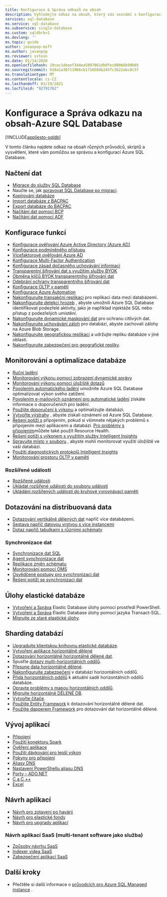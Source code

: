 ```yaml
---
title: Konfigurace & Správa odkazů na obsah
description: Vyhledejte odkaz na obsah, který vás seznámí s konfigurací a správou Azure SQL Database.
services: sql-database
ms.service: sql-database
ms.subservice: single-database
ms.custom: sqldbrb=1
ms.devlang: ''
ms.topic: guide
author: jovanpop-msft
ms.author: jovanpop
ms.reviewer: sstein
ms.date: 01/14/2020
ms.openlocfilehash: 19cec1deeef344ea5897061db0fec88066b90b05
ms.sourcegitcommit: 910a1a38711966cb171050db245fc3b22abc8c5f
ms.translationtype: MT
ms.contentlocale: cs-CZ
ms.lasthandoff: 03/19/2021
ms.locfileid: "92791762"
---
```

# <a name="configure-and-manage-content-reference---azure-sql-database"></a>Konfigurace a Správa odkazu na obsah-Azure SQL Database
[!INCLUDE[appliesto-sqldb](../includes/appliesto-sqldb.md)]

V tomto článku najdete odkaz na obsah různých průvodců, skriptů a vysvětlení, které vám pomůžou se správou a konfigurací Azure SQL Database. 

## <a name="load-data"></a>Načtení dat

- [Migrace do služby SQL Database](migrate-to-database-from-sql-server.md)
- Naučte se, jak [spravovat SQL Database po migraci](manage-data-after-migrating-to-database.md).
- [Kopírování databáze](database-copy.md)
- [Import databáze z BACPAC](database-import.md)
- [Export databáze do BACPAC](database-export.md)
- [Načítání dat pomocí BCP](../load-from-csv-with-bcp.md)
- [Načítání dat pomocí ADF](../../data-factory/connector-azure-sql-database.md?toc=/azure/sql-database/toc.json)

## <a name="configure-features"></a>Konfigurace funkcí

- [Konfigurace ověřování Azure Active Directory (Azure AD)](authentication-aad-configure.md)
- [Konfigurace podmíněného přístupu](conditional-access-configure.md)
- [Vícefaktorové ověřování Azure AD](authentication-mfa-ssms-overview.md)
- [Konfigurace Multi-Factor Authentication](authentication-mfa-ssms-configure.md)
- [Konfigurace zásad dočasného uchovávání informací](temporal-tables-retention-policy.md)
- [Transparentní šifrování dat s využitím služby BYOK](transparent-data-encryption-byok-configure.md)
- [Obměna klíčů BYOK transparentního šifrování dat](transparent-data-encryption-byok-key-rotation.md)
- [Odebrání ochrany transparentního šifrování dat](transparent-data-encryption-byok-remove-tde-protector.md)
- [Konfigurace OLTP v paměti](../in-memory-oltp-configure.md)
- [Konfigurace Azure Automation](automation-manage.md)
- [Nakonfigurujte transakční replikaci](replication-to-sql-database.md) pro replikaci data mezi databázemi.
- [Nakonfigurujte detekci hrozeb](threat-detection-configure.md) , abyste umožnili Azure SQL Database identifikovat podezřelé aktivity, jako je například injektáže SQL nebo přístup z podezřelých umístění.
- [Nakonfigurujte dynamické maskování dat](dynamic-data-masking-configure-portal.md) pro ochranu citlivých dat.
- [Nakonfigurujte uchovávání záloh](long-term-backup-retention-configure.md) pro databázi, abyste zachovali zálohy na Azure Blob Storage. 
- [Nakonfigurujte geografickou replikaci](active-geo-replication-overview.md) a udržujte repliku databáze v jiné oblasti.
- [Nakonfigurujte zabezpečení pro geografické repliky](active-geo-replication-security-configure.md).

## <a name="monitor-and-tune-your-database"></a>Monitorování a optimalizace databáze

- [Ruční ladění](performance-guidance.md)
- [Monitorování výkonu pomocí zobrazení dynamické správy](monitoring-with-dmvs.md)
- [Monitorování výkonu pomocí úložiště dotazů](/sql/relational-databases/performance/best-practice-with-the-query-store#Insight)
- [Povolením automatického ladění](automatic-tuning-enable.md) umožníte Azure SQL Database optimalizovat výkon svého zatížení.
- [Povolením e-mailových oznámení pro automatické ladění](automatic-tuning-email-notifications-configure.md) získáte informace o doporučeních pro ladění.
- [Použijte doporučení k výkonu](database-advisor-find-recommendations-portal.md) a optimalizujte databázi.
- [Vytvořte výstrahy](alerts-insights-configure-portal.md) , abyste získali oznámení od Azure SQL Database.
- [Řešení potíží s](troubleshoot-common-errors-issues.md) připojením, pokud si všimnete nějakých problémů s připojením mezi aplikacemi a databází. [Pro problémy s připojením](resource-health-to-troubleshoot-connectivity.md)můžete také použít Resource Health.
- [Řešení potíží s výkonem s využitím služby Intelligent Insights](intelligent-insights-troubleshoot-performance.md)
- [Spravujte místo v souboru](file-space-manage.md) , abyste mohli monitorovat využití úložiště ve vaší databázi.
- [Použití diagnostických protokolů Intelligent Insights](intelligent-insights-use-diagnostics-log.md)
- [Monitorování prostoru OLTP v paměti](../in-memory-oltp-monitor-space.md)

### <a name="extended-events"></a>Rozšířené události

- [Rozšířené události](xevent-db-diff-from-svr.md)
- [Ukládat rozšířené události do souboru událostí](xevent-code-event-file.md)
- [Ukládání rozšířených událostí do kruhové vyrovnávací paměti](xevent-code-ring-buffer.md)

## <a name="query-distributed-data"></a>Dotazování na distribuovaná data

- [Dotazování vertikálně dělených dat](elastic-query-getting-started-vertical.md) napříč více databázemi.
- [Sestava napříč datovou vrstvou s více instancemi](elastic-query-horizontal-partitioning.md)
- [Dotaz napříč tabulkami s různými schématy](elastic-query-vertical-partitioning.md)

### <a name="data-sync"></a>Synchronizace dat

- [Synchronizace dat SQL](sql-data-sync-data-sql-server-sql-database.md)
- [Agent synchronizace dat](sql-data-sync-agent-overview.md)
- [Replikace změn schématu](sql-data-sync-update-sync-schema.md)
- [Monitorování pomocí OMS](./monitor-tune-overview.md)
- [Osvědčené postupy pro synchronizaci dat](sql-data-sync-best-practices.md)
- [Řešení potíží se synchronizací dat](sql-data-sync-troubleshoot.md)

## <a name="elastic-database-jobs"></a>Úlohy elastické databáze

- [Vytvoření a Správa](elastic-jobs-powershell-create.md) Elastic Database úlohy pomocí prostředí PowerShell.
- [Vytvoření a Správa](elastic-jobs-tsql-create-manage.md) Elastic Database úlohy pomocí jazyka Transact-SQL.
- [Migrujte ze staré elastické úlohy](elastic-jobs-migrate.md).

## <a name="database-sharding"></a>Sharding databází

- [Upgradujte klientskou knihovnu elastické databáze](elastic-scale-upgrade-client-library.md).
- [Vytvoření aplikace horizontálně dělené](elastic-scale-get-started.md)
- [Dotazování horizontálně horizontálně dělené dat](elastic-query-getting-started.md).
- Spusťte [dotazy multi-horizontálních oddílů](elastic-scale-multishard-querying.md).
- [Přesune data horizontálně dělené](elastic-scale-configure-deploy-split-and-merge.md).
- [Nakonfigurujte zabezpečení](elastic-scale-split-merge-security-configuration.md) v databázi horizontálních oddílů.
- [Přidá horizontálních oddílů](elastic-scale-add-a-shard.md) k aktuální sadě horizontálních oddílů databáze.
- [Opravte problémy s mapou horizontálních oddílů](elastic-database-recovery-manager.md).
- [Migrujte horizontálně DĚLENÉ DB](elastic-convert-to-use-elastic-tools.md).
- [Vytvořte čítače](elastic-database-perf-counters.md).
- [Použijte Entity Framework](elastic-scale-use-entity-framework-applications-visual-studio.md) k dotazování horizontálně dělené dat.
- [Použijte dapperem Framework](elastic-scale-working-with-dapper.md) pro dotazování dat horizontálně dělené.

## <a name="develop-applications"></a>Vývoj aplikací

- [Připojení](connect-query-content-reference-guide.md#libraries)
- [Použití konektoru Spark](spark-connector.md)
- [Ověření aplikace](application-authentication-get-client-id-keys.md)
- [Použití dávkování pro lepší výkon](../performance-improve-use-batching.md)
- [Pokyny pro připojení](troubleshoot-common-connectivity-issues.md)
- [Aliasy DNS](dns-alias-overview.md)
- [Nastavení PowerShellu aliasu DNS](dns-alias-powershell-create.md)
- [Porty – ADO.NET](adonet-v12-develop-direct-route-ports.md)
- [C a C ++](develop-cplusplus-simple.md)
- [Excel](connect-excel.md)

## <a name="design-applications"></a>Návrh aplikací

- [Návrh pro zotavení po havárii](designing-cloud-solutions-for-disaster-recovery.md)
- [Návrh pro elastické fondy](disaster-recovery-strategies-for-applications-with-elastic-pool.md)
- [Návrh pro upgrady aplikací](manage-application-rolling-upgrade.md)

### <a name="design-multi-tenant-software-as-a-service-saas-applications"></a>Návrh aplikací SaaS (multi-tenant software jako služba)

- [Způsoby návrhu SaaS](saas-tenancy-app-design-patterns.md)
- [Indexer videa SaaS](saas-tenancy-video-index-wingtip-brk3120-20171011.md)
- [Zabezpečení aplikací SaaS](saas-tenancy-elastic-tools-multi-tenant-row-level-security.md)

## <a name="next-steps"></a>Další kroky

- Přečtěte si další informace o [průvodcích pro Azure SQL Managed instance](../managed-instance/how-to-content-reference-guide.md) .